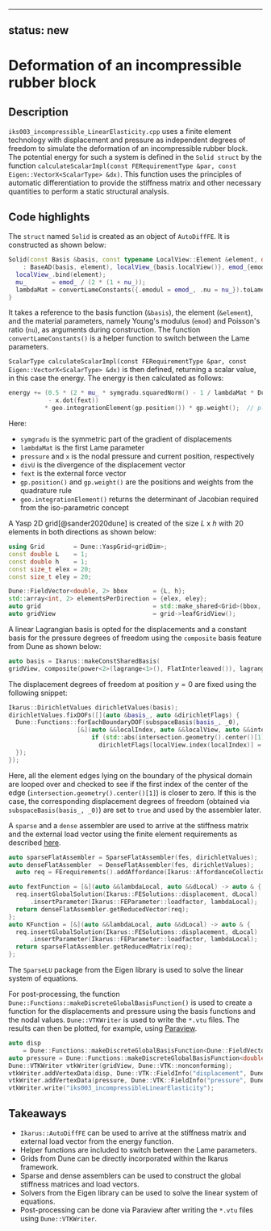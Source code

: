 <!--
SPDX-FileCopyrightText: 2022 The Ikarus Developers mueller@ibb.uni-stuttgart.de
SPDX-License-Identifier: CC-BY-SA-4.0
-->
---
status: new
---

# Deformation of an incompressible rubber block

## Description
`iks003_incompressible_LinearElasticity.cpp` uses a finite element technology with displacement and pressure as
independent degrees of freedom to simulate the deformation of an incompressible rubber block. The potential energy 
for such a system is defined in the `Solid struct` by the function
`calculateScalarImpl(const FERequirementType &par, const Eigen::VectorX<ScalarType> &dx)`. 
This function uses the principles of automatic differentiation to provide the stiffness matrix and
other necessary quantities to perform a static structural analysis.

## Code highlights
The `struct` named `Solid` is created as an object of `AutoDiffFE`. It is constructed as shown below:
```cpp
Solid(const Basis &basis, const typename LocalView::Element &element, double emod, double nu)
    : BaseAD(basis, element), localView_{basis.localView()}, emod_{emod}, nu_{nu} {
  localView_.bind(element);
  mu_       = emod_ / (2 * (1 + nu_));
  lambdaMat = convertLameConstants({.emodul = emod_, .nu = nu_}).toLamesFirstParameter();
}
```
It takes a reference to the basis function (`&basis`), the element (`&element`), and the material parameters, namely Young's modulus 
(`emod`) and Poisson's ratio (`nu`), as arguments during construction. The function `convertLameConstants()` is a helper function
to switch between the Lame parameters.

`ScalarType calculateScalarImpl(const FERequirementType &par, const Eigen::VectorX<ScalarType> &dx)` is 
then defined, returning a scalar value, in this case the energy.
The energy is then calculated as follows:
```cpp
energy += (0.5 * (2 * mu_ * symgradu.squaredNorm() - 1 / lambdaMat * Dune::power(pressure, 2)) + pressure * divU
           - x.dot(fext))
          * geo.integrationElement(gp.position()) * gp.weight();  // plane strain for 2D
```
Here: 
- `symgradu` is the symmetric part of the gradient of displacements 
- `lambdaMat` is the first Lame parameter
- `pressure` and `x` is the nodal pressure and current position, respectively
- `divU` is the divergence of the displacement vector
- `fext` is the external force vector
- `gp.position()` and `gp.weight()` are the positions and weights from the quadrature rule
- `geo.integrationElement()` returns the determinant of Jacobian required from the iso-parametric concept

A Yasp 2D grid[@sander2020dune] is created of the size $L$ x $h$ with 20 elements in both directions as shown below: 
```cpp
using Grid        = Dune::YaspGrid<gridDim>;
const double L    = 1;
const double h    = 1;
const size_t elex = 20;
const size_t eley = 20;

Dune::FieldVector<double, 2> bbox       = {L, h};
std::array<int, 2> elementsPerDirection = {elex, eley};
auto grid                               = std::make_shared<Grid>(bbox, elementsPerDirection);
auto gridView                           = grid->leafGridView();
```
A linear Lagrangian basis is opted for the displacements and a constant basis for the pressure degrees of freedom using the
`composite` basis feature from Dune as shown below:
```cpp
auto basis = Ikarus::makeConstSharedBasis(
gridView, composite(power<2>(lagrange<1>(), FlatInterleaved()), lagrange<0>(), FlatLexicographic()));
```
The displacement degrees of freedom at position $y=0$ are fixed using the following snippet:
```cpp
Ikarus::DirichletValues dirichletValues(basis);
dirichletValues.fixDOFs([](auto &basis_, auto &dirichletFlags) {
  Dune::Functions::forEachBoundaryDOF(subspaceBasis(basis_, _0),
                   [&](auto &&localIndex, auto &&localView, auto &&intersection) {
                       if (std::abs(intersection.geometry().center()[1]) < 1e-8)
                         dirichletFlags[localView.index(localIndex)] = true;
  });
}); 
```
Here, all the element edges lying on the boundary of the physical domain are looped over and checked to see if the first index 
of the center of the edge (`intersection.geometry().center()[1]`) is closer to zero. If this is the case, the corresponding displacement 
degrees of freedom (obtained via `subspaceBasis(basis_, _0)`) are set to `true` and used by the assembler later.

A `sparse` and a `dense` assembler are used to arrive at the stiffness matrix and the external load vector using the 
finite element requirements as described [here](../01_framework/feRequirements.md#fe-requirements).  
```cpp
auto sparseFlatAssembler = SparseFlatAssembler(fes, dirichletValues);
auto denseFlatAssembler  = DenseFlatAssembler(fes, dirichletValues);
  auto req = FErequirements().addAffordance(Ikarus::AffordanceCollections::elastoStatics);

auto fextFunction = [&](auto &&lambdaLocal, auto &&dLocal) -> auto & {
  req.insertGlobalSolution(Ikarus::FESolutions::displacement, dLocal)
      .insertParameter(Ikarus::FEParameter::loadfactor, lambdaLocal);
  return denseFlatAssembler.getReducedVector(req);
};
auto KFunction = [&](auto &&lambdaLocal, auto &&dLocal) -> auto & {
  req.insertGlobalSolution(Ikarus::FESolutions::displacement, dLocal)
      .insertParameter(Ikarus::FEParameter::loadfactor, lambdaLocal);
  return sparseFlatAssembler.getReducedMatrix(req);
};
```
The `SparseLU` package from the Eigen library is used to solve the linear system of equations. 

For post-processing, the function `Dune::Functions::makeDiscreteGlobalBasisFunction()` is used to create a function for 
the displacements and pressure using the basis functions and the nodal values. `Dune::VTKWriter` is used to write 
the `*.vtu` files. The results can then be plotted, for example, using [Paraview](https://www.paraview.org/).
```cpp
auto disp
    = Dune::Functions::makeDiscreteGlobalBasisFunction<Dune::FieldVector<double, 2>>(subspaceBasis(*basis, _0), d);
auto pressure = Dune::Functions::makeDiscreteGlobalBasisFunction<double>(subspaceBasis(*basis, _1), d);
Dune::VTKWriter vtkWriter(gridView, Dune::VTK::nonconforming);
vtkWriter.addVertexData(disp, Dune::VTK::FieldInfo("displacement", Dune::VTK::FieldInfo::Type::vector, 2));
vtkWriter.addVertexData(pressure, Dune::VTK::FieldInfo("pressure", Dune::VTK::FieldInfo::Type::scalar, 1));
vtkWriter.write("iks003_incompressibleLinearElasticity");
```

## Takeaways
- `Ikarus::AutoDiffFE` can be used to arrive at the stiffness matrix and external load vector from the energy function.
- Helper functions are included to switch between the Lame parameters.
- Grids from Dune can be directly incorporated within the Ikarus framework.
- Sparse and dense assemblers can be used to construct the global stiffness matrices and load vectors.
- Solvers from the Eigen library can be used to solve the linear system of equations.
- Post-processing can be done via Paraview after writing the `*.vtu` files using `Dune::VTKWriter`.
